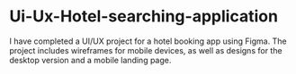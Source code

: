 # Ui-Ux-Hotel-searching-application
 I have completed a UI/UX project for a hotel booking app using Figma. The project includes wireframes for mobile devices, as well as designs for the desktop version and a mobile landing page.
